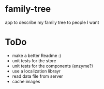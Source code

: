 # family-tree
app to describe my family tree to people I want

# ToDo
* make a better Readme :)
* unit tests for the store
* unit tests for the components (enzyme?)
* use a localization librayr
* read data file from server
* cache images